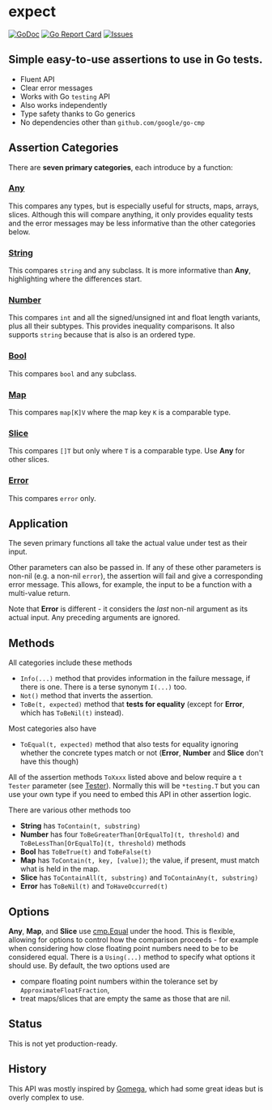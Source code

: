 # expect

[![GoDoc](https://img.shields.io/badge/api-Godoc-blue.svg)](https://pkg.go.dev/github.com/rickb777/expect)
[![Go Report Card](https://goreportcard.com/badge/github.com/rickb777/expect)](https://goreportcard.com/report/github.com/rickb777/expect)
[![Issues](https://img.shields.io/github/issues/rickb777/expect.svg)](https://github.com/rickb777/expect/issues)

## Simple easy-to-use assertions to use in Go tests.

 * Fluent API
 * Clear error messages
 * Works with Go `testing` API
 * Also works independently
 * Type safety thanks to Go generics
 * No dependencies other than `github.com/google/go-cmp`

## Assertion Categories

There are **seven primary categories**, each introduce by a function:

### [Any](https://pkg.go.dev/github.com/rickb777/expect#Any)
This compares any types, but is especially useful for structs, maps, arrays, slices. Although this will compare anything, it only provides equality tests and the error messages may be less informative than the other categories below.

### [String](https://pkg.go.dev/github.com/rickb777/expect#String)
This compares `string` and any subclass. It is more informative than **Any**, highlighting where the differences start.

### [Number](https://pkg.go.dev/github.com/rickb777/expect#Number)
This compares `int` and all the signed/unsigned int and float length variants, plus all their subtypes. This provides inequality comparisons. It also supports  `string` because that is also is an ordered type.

### [Bool](https://pkg.go.dev/github.com/rickb777/expect#Bool)
This compares `bool` and any subclass.

### [Map](https://pkg.go.dev/github.com/rickb777/expect#Map)
This compares `map[K]V` where the map key `K` is a comparable type.

### [Slice](https://pkg.go.dev/github.com/rickb777/expect#Slice)
This compares `[]T` but only where `T` is a comparable type. Use **Any** for other slices.

### [Error](https://pkg.go.dev/github.com/rickb777/expect#Error)
This compares `error` only.

## Application

The seven primary functions all take the actual value under test as their input.

Other parameters can also be passed in. If any of these other parameters is non-nil (e.g. a non-nil `error`), the assertion will fail and give a corresponding error message. This allows, for example, the input to be a function with a multi-value return. 

Note that **Error** is different - it considers the *last* non-nil argument as its actual input. Any preceding arguments are ignored.

## Methods

All categories include these methods

 * `Info(...)` method that provides information in the failure message, if there is one. There is a terse synonym `I(...)` too.
 * `Not()` method that inverts the assertion.
 * `ToBe(t, expected)` method that **tests for equality** (except for **Error**, which has `ToBeNil(t)` instead).

Most categories also have

 * `ToEqual(t, expected)` method that also tests for equality ignoring whether the concrete types match or not (**Error**, **Number** and **Slice** don't have this though)

All of the assertion methods `ToXxxx` listed above and below require a `t Tester` parameter (see [Tester](https://pkg.go.dev/github.com/rickb777/expect#Tester)). Normally this will be `*testing.T` but you can use your own type if you need to embed this API in other assertion logic.

There are various other methods too

 * **String** has `ToContain(t, substring)`
 * **Number** has four `ToBeGreaterThan[OrEqualTo](t, threshold)` and `ToBeLessThan[OrEqualTo](t, threshold)` methods
 * **Bool** has `ToBeTrue(t)` and `ToBeFalse(t)`
 * **Map** has `ToContain(t, key, [value])`; the value, if present, must match what is held in the map.
 * **Slice** has `ToContainAll(t, substring)` and `ToContainAny(t, substring)`
 * **Error** has `ToBeNil(t)` and `ToHaveOccurred(t)`

## Options

**Any**, **Map**, and **Slice** use [cmp.Equal](https://pkg.go.dev/github.com/google/go-cmp/cmp) under the hood. This is flexible, allowing for options to control how the comparison proceeds - for example when considering how close floating point numbers need to be to be considered equal. There is a `Using(...)` method to specify what options it should use. By default, the two options used are

 * compare floating point numbers within the tolerance set by `ApproximateFloatFraction`,
 * treat maps/slices that are empty the same as those that are nil.

## Status

This is not yet production-ready.

## History

This API was mostly inspired by [Gomega](https://github.com/onsi/gomega), which had some great ideas but is overly complex to use.
